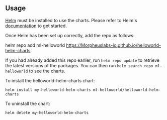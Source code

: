 ## Usage

[Helm](https://helm.sh) must be installed to use the charts.  Please refer to
Helm's [documentation](https://helm.sh/docs) to get started.

Once Helm has been set up correctly, add the repo as follows:

  helm repo add ml-helloworld https://Morpheuslabs-io.github.io/helloworld-helm-charts

If you had already added this repo earlier, run `helm repo update` to retrieve
the latest versions of the packages.  You can then run `helm search repo
ml-helloworld` to see the charts.

To install the helloworld-helm-charts chart:

    helm install my-helloworld-helm-charts ml-helloworld/helloworld-helm-charts

To uninstall the chart:

    helm delete my-helloworld-helm-charts
